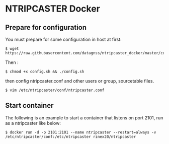 # NTRIPCASTER Docker

## Prepare for configuration
You must prepare for some configuration in host at first:
```shell
$ wget https://raw.githubusercontent.com/datagnss/ntripcaster_docker/master/config.sh
```

Then :
```shell
$ chmod +x config.sh && ./config.sh
```

then config ntripcaster.conf and other users or group, sourcetable files.
```shell
$ vim /etc/ntripcaster/conf/ntripcaster.conf
```

## Start container
The following is an example to start a container that listens on port 2101, run as a ntripcaster like below:
```shell
$ docker run -d -p 2101:2101 --name ntripcaster --restart=always -v /etc/ntripcaster/conf:/etc/ntripcaster rinex20/ntripcaster
```
